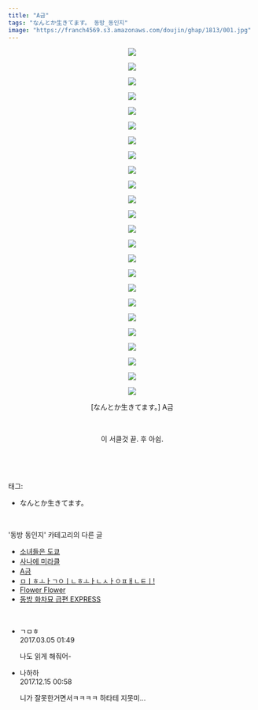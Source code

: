 ```yaml
---
title: "A금"
tags: "なんとか生きてます。 동방_동인지"
image: "https://franch4569.s3.amazonaws.com/doujin/ghap/1813/001.jpg"
---
```

<div class="article">
<p style="text-align: center; clear: none; float: none;"><img src="{{ site.imgserver2 }}/ghap/1813/001.jpg"/></p>
<p style="text-align: center; clear: none; float: none;"><img src="{{ site.imgserver2 }}/ghap/1813/002.gif"/></p>
<p style="text-align: center; clear: none; float: none;"><img src="{{ site.imgserver2 }}/ghap/1813/003.jpg"/></p>
<p style="text-align: center; clear: none; float: none;"><img src="{{ site.imgserver2 }}/ghap/1813/004.gif"/></p>
<p style="text-align: center; clear: none; float: none;"><img src="{{ site.imgserver2 }}/ghap/1813/005.jpg"/></p>
<p style="text-align: center; clear: none; float: none;"><img src="{{ site.imgserver2 }}/ghap/1813/006.jpg"/></p>
<p style="text-align: center; clear: none; float: none;"><img src="{{ site.imgserver2 }}/ghap/1813/007.jpg"/></p>
<p style="text-align: center; clear: none; float: none;"><img src="{{ site.imgserver2 }}/ghap/1813/008.jpg"/></p>
<p style="text-align: center; clear: none; float: none;"><img src="{{ site.imgserver2 }}/ghap/1813/009.jpg"/></p>
<p style="text-align: center; clear: none; float: none;"><img src="{{ site.imgserver2 }}/ghap/1813/010.jpg"/></p>
<p style="text-align: center; clear: none; float: none;"><img src="{{ site.imgserver2 }}/ghap/1813/011.jpg"/></p>
<p style="text-align: center; clear: none; float: none;"><img src="{{ site.imgserver2 }}/ghap/1813/012.jpg"/></p>
<p style="text-align: center; clear: none; float: none;"><img src="{{ site.imgserver2 }}/ghap/1813/013.jpg"/></p>
<p style="text-align: center; clear: none; float: none;"><img src="{{ site.imgserver2 }}/ghap/1813/014.jpg"/></p>
<p style="text-align: center; clear: none; float: none;"><img src="{{ site.imgserver2 }}/ghap/1813/015.jpg"/></p>
<p style="text-align: center; clear: none; float: none;"><img src="{{ site.imgserver2 }}/ghap/1813/016.jpg"/></p>
<p style="text-align: center; clear: none; float: none;"><img src="{{ site.imgserver2 }}/ghap/1813/017.jpg"/></p>
<p style="text-align: center; clear: none; float: none;"><img src="{{ site.imgserver2 }}/ghap/1813/018.jpg"/></p>
<p style="text-align: center; clear: none; float: none;"><img src="{{ site.imgserver2 }}/ghap/1813/019.jpg"/></p>
<p style="text-align: center; clear: none; float: none;"><img src="{{ site.imgserver2 }}/ghap/1813/020.jpg"/></p>
<p style="text-align: center; clear: none; float: none;"><img src="{{ site.imgserver2 }}/ghap/1813/021.jpg"/></p>
<p style="text-align: center; clear: none; float: none;"><img src="{{ site.imgserver2 }}/ghap/1813/022.jpg"/></p>
<p style="text-align: center; clear: none; float: none;"><img src="{{ site.imgserver2 }}/ghap/1813/023.gif"/></p>
<p style="text-align: center; clear: none; float: none;"><img src="{{ site.imgserver2 }}/ghap/1813/024.jpg"/></p>
<p style="text-align: center; clear: none; float: none;">[なんとか生きてます。] A금</p>
<p style="text-align: center; clear: none; float: none;"><br/></p>
<p style="text-align: center; clear: none; float: none;">이 서클것 끝. 후 아쉽.</p>
<p><br/></p>
</div><br/>
<div class="tagTrail">
<p>태그: </p>
<ul>
<li>なんとか生きてます。</li>
</ul>
</div><br/>
<div class="another">
<p>'동방 동인지' 카테고리의 다른 글</p>
<ul>
<li><a href="/ghap_1815">소녀들은 도쿄</a></li>
<li><a href="/ghap_1814">사나에 미라클</a></li>
<li><a href="/ghap_1813">A금</a></li>
<li><a href="/ghap_1812">ㅁㅣㅎㅗㅏㄱㅇㅣㄴㅎㅗㅏㄴㅅㅏㅇㅍㅐㄴㅌㅣ!</a></li>
<li><a href="/ghap_1811">Flower Flower</a></li>
<li><a href="/ghap_1809">동방 화차묘 급편 EXPRESS</a></li>
</ul>
</div><br/>
<div class="cb_module cb_fluid">
<div class="cb_wrt cb_profile">
<div class="comment">
<ul>
<li class="cb_thumb_off" id="comment14931569">
<div class="cb_comment_area">
<div class="cb_info_area">
<div class="cb_section">
<span class="cb_nick_name">ㄱㅁㅎ</span>
</div>
<div class="cb_section">
<span class="cb_date">2017.03.05 01:49 </span>
</div>
</div>
<div class="cb_dsc_comment">
<p class="cb_dsc">
											나도 읽게 해줘어-
										</p>
</div>
</div></li>
<li class="cb_thumb_off" id="comment15152397">
<div class="cb_comment_area">
<div class="cb_info_area">
<div class="cb_section">
<span class="cb_nick_name">나하하</span>
</div>
<div class="cb_section">
<span class="cb_date">2017.12.15 00:58 </span>
</div>
</div>
<div class="cb_dsc_comment">
<p class="cb_dsc">
											니가 잘못한거면서ㅋㅋㅋㅋ 하타테 지못미…
										</p>
</div>
</div></li>
</ul>
</div>
</div><!-- commentList close -->
</div><br/>
